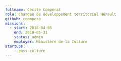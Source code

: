 ```yaml
---
fullname: Cécile Compérat
role: Chargée de développement territorial Hérault
github: ccompera
missions:
  - start: 2018-04-05
    end: 2019-05-31
    status: admin
    employer: Ministère de la Culture
startups:
    - pass-culture
---
```

